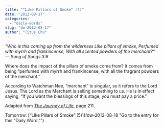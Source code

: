 ```yaml
---
title: "“Like Pillars of Smoke” (4)"
date: "2012-08-17"
categories: 
  - "daily-words"
slug: "dw-2012-08-17"
author: "Titus Chu"
---
```


_"Who is this coming up from the wilderness Like pillars of smoke, Perfumed with myrrh and frankincense, With all scented powders of the merchant?"_ _— Song of Songs 3:6_

Where does the impact of the pillars of smoke come from? It comes from being “perfumed with myrrh and frankincense, with all the fragrant powders of the merchant.”

According to Watchman Nee, “merchant” is singular, so it refers to the Lord Jesus. The Lord as the Merchant is selling something to us. He is in effect saying, “If you want the blessings of this stage, you must pay a price.”

Adapted from _[The Journey of Life](/book-journey "Go to the listing for this book.")_, page 211.

Tomorrow: [“Like Pillars of Smoke” (5)](/dw-2012-08-18 "Go to the entry for this "Daily Word."")
